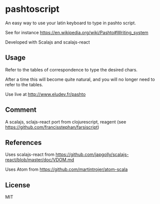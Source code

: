 # pashtoscript

An easy way to use your latin keyboard to type in pashto script.

See for instance https://en.wikipedia.org/wiki/Pashto#Writing_system

Developed with Scalajs and scalajs-react

## Usage

Refer to the tables of correspondence to type the desired chars.

After a time this will become quite natural, and you will no longer need to refer to the tables.

Use live at http://www.eludev.fr/pashto

## Comment

A scalajs, sclajs-react port from clojurescript, reagent (see https://github.com/francisstephan/farsiscript)

## References

Uses scalajs-react from https://github.com/japgolly/scalajs-react/blob/master/doc/VDOM.md

Uses Atom from https://github.com/martintrojer/atom-scala

## License

MIT
